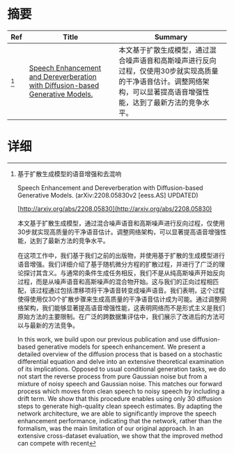 # 摘要

| Ref | Title | Summary |
| --- | --- | --- |
| [^1] | [Speech Enhancement and Dereverberation with Diffusion-based Generative Models.](http://arxiv.org/abs/2208.05830) | 本文基于扩散生成模型，通过混合噪声语音和高斯噪声进行反向过程，仅使用30步就实现高质量的干净语音估计。调整网络架构，可以显著提高语音增强性能，达到了最新方法的竞争水平。 |

# 详细

[^1]: 基于扩散生成模型的语音增强和去混响

    Speech Enhancement and Dereverberation with Diffusion-based Generative Models. (arXiv:2208.05830v2 [eess.AS] UPDATED)

    [http://arxiv.org/abs/2208.05830](http://arxiv.org/abs/2208.05830)

    本文基于扩散生成模型，通过混合噪声语音和高斯噪声进行反向过程，仅使用30步就实现高质量的干净语音估计。调整网络架构，可以显著提高语音增强性能，达到了最新方法的竞争水平。

    

    在这项工作中，我们基于我们之前的出版物，并使用基于扩散的生成模型进行语音增强。我们详细介绍了基于随机微分方程的扩散过程，并进行了广泛的理论探讨其含义。与通常的条件生成任务相反，我们不是从纯高斯噪声开始反向过程，而是从噪声语音和高斯噪声的混合物开始。这与我们的正向过程相匹配，该过程通过包括漂移项将干净语音转变成噪声语音。我们表明，这个过程使得使用仅30个扩散步骤来生成高质量的干净语音估计成为可能。通过调整网络架构，我们能够显著提高语音增强性能，这表明网络而不是形式主义是我们原始方法的主要限制。在广泛的跨数据集评估中，我们展示了改进后的方法可以与最新的方法竞争。

    In this work, we build upon our previous publication and use diffusion-based generative models for speech enhancement. We present a detailed overview of the diffusion process that is based on a stochastic differential equation and delve into an extensive theoretical examination of its implications. Opposed to usual conditional generation tasks, we do not start the reverse process from pure Gaussian noise but from a mixture of noisy speech and Gaussian noise. This matches our forward process which moves from clean speech to noisy speech by including a drift term. We show that this procedure enables using only 30 diffusion steps to generate high-quality clean speech estimates. By adapting the network architecture, we are able to significantly improve the speech enhancement performance, indicating that the network, rather than the formalism, was the main limitation of our original approach. In an extensive cross-dataset evaluation, we show that the improved method can compete with recent 
    

